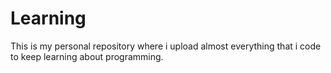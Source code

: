 # Learning

This is my personal repository where i upload almost everything that i code to keep learning about programming.

